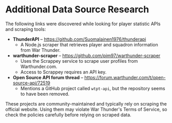 # Additional Data Source Research

The following links were discovered while looking for player statistic APIs and scraping tools:

* **ThunderAPI** – <https://github.com/Suomalainen1976/thunderapi>
  * A Node.js scraper that retrieves player and squadron information from War Thunder.
* **warthunder-scraper** – <https://github.com/pim97/warthunder-scraper>
  * Uses the Scrappey service to scrape user profiles from Warthunder.com.
  * Access to Scrappey requires an API key.
* **Open Source API forum thread** – <https://forum.warthunder.com/t/open-source-api/72519>
  * Mentions a GitHub project called `wtpt-api`, but the repository seems to have been removed.

These projects are community-maintained and typically rely on scraping the official website. Using them may violate War Thunder's Terms of Service, so check the policies carefully before relying on scraped data.
